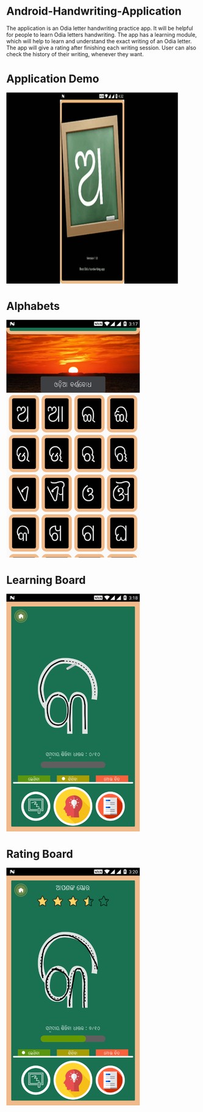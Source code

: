 # Android-Handwriting-Application

The application is an Odia letter handwriting practice app. It will be helpful for people to learn Odia letters handwriting. The app has a learning module, which will help to learn and understand the exact writing of an Odia letter. The app will give a rating after finishing each writing session. User can also check the history of their writing, whenever they want.

# Application Demo

<img src="/release/app-screenshot/alphabet.gif" width="450" height="500" />

# Alphabets

<img src="/release/app-screenshot/dashboard.png" width="350" />

# Learning Board

<img src="/release/app-screenshot/learn.png" width="350" />

# Rating Board

<img src="/release/app-screenshot/user_drawing.png" width="350" />

